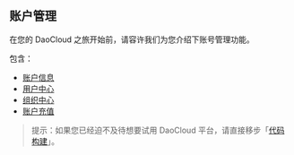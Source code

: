 ## 账户管理

在您的 DaoCloud 之旅开始前，请容许我们为您介绍下账号管理功能。

包含：

* [账户信息](account.md)
* [用户中心](user.md)
* [组织中心](organization.md)
* [账户充值](payment.md)

> 提示：如果您已经迫不及待想要试用 DaoCloud 平台，请直接移步「[代码构建](../build-flows.md)」。
